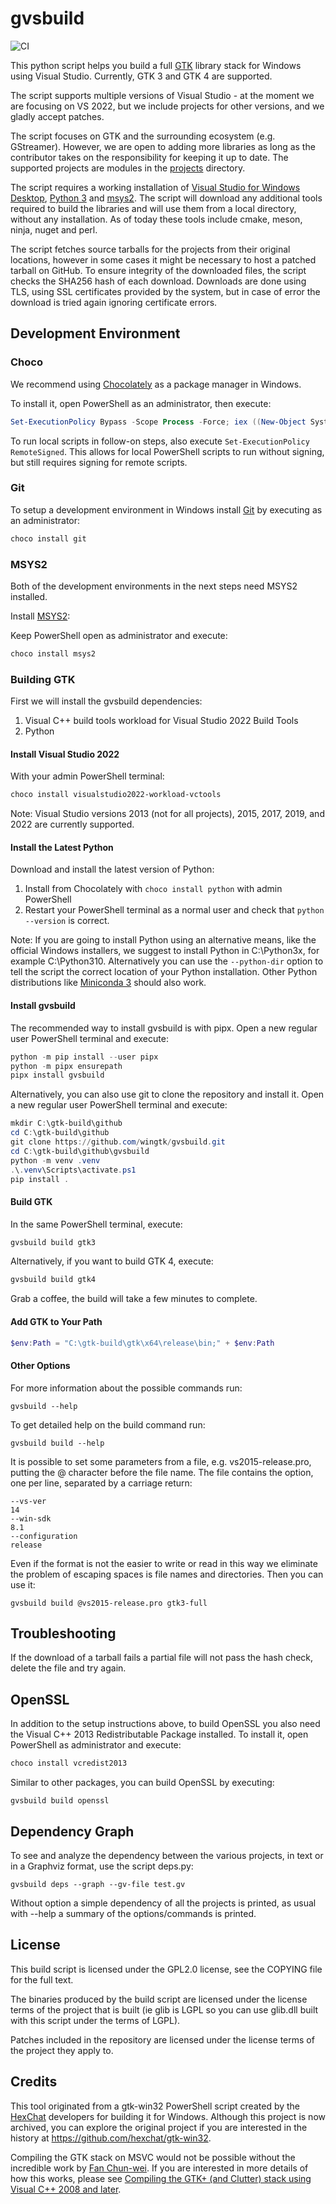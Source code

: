 # gvsbuild

![CI](https://github.com/wingtk/gvsbuild/workflows/CI/badge.svg)

This python script helps you build a full [GTK](https://www.gtk.org/) library
stack for Windows using Visual Studio. Currently, GTK 3 and GTK 4 are supported.

The script supports multiple versions of Visual Studio - at the moment we are
focusing on VS 2022, but we include projects for other versions, and we gladly
accept patches.

The script focuses on GTK and the surrounding ecosystem (e.g. GStreamer).
However, we are open to adding more libraries as long as the contributor takes
on the responsibility for keeping it up to date. The supported projects are
modules in the
[projects](https://github.com/wingtk/gvsbuild/blob/master/gvsbuild/projects)
directory.

The script requires a working installation of [Visual Studio for Windows
Desktop](http://www.visualstudio.com), [Python 3](https://www.python.org) and
[msys2](https://msys2.github.io). The script will download any additional tools
required to build the libraries and will use them from a local directory,
without any installation. As of today these tools include cmake, meson, ninja,
nuget and perl.

The script fetches source tarballs for the projects from their original
locations, however in some cases it might be necessary to host a patched tarball
on GitHub. To ensure integrity of the downloaded files, the script checks the
SHA256 hash of each download. Downloads are done using TLS, using SSL
certificates provided by the system, but in case of error the download is tried
again ignoring certificate errors.

## Development Environment

### Choco
We recommend using [Chocolately](https://chocolatey.org/) as a package manager
in Windows.

To install it, open PowerShell as an administrator, then execute:

```PowerShell
Set-ExecutionPolicy Bypass -Scope Process -Force; iex ((New-Object System.Net.WebClient).DownloadString('https://community.chocolatey.org/install.ps1'))
```
To run local scripts in follow-on steps, also execute
`Set-ExecutionPolicy RemoteSigned`. This allows for local PowerShell scripts
to run without signing, but still requires signing for remote scripts.

### Git
To setup a development environment in Windows install
[Git](https://gitforwindows.org) by executing as an administrator:

```PowerShell
choco install git
```

### MSYS2
Both of the development environments in the next steps need MSYS2 installed.

Install [MSYS2](http://www.msys2.org/):

Keep PowerShell open as administrator and execute:
```PowerShell
choco install msys2
```

### Building GTK

First we will install the gvsbuild dependencies:
1. Visual C++ build tools workload for Visual Studio 2022 Build Tools
2. Python

#### Install Visual Studio 2022
With your admin PowerShell terminal:

```PowerShell
choco install visualstudio2022-workload-vctools
```

Note: Visual Studio versions 2013 (not for all projects), 2015, 2017, 2019, and 2022 are currently supported.

#### Install the Latest Python

Download and install the latest version of Python:

1. Install from Chocolately with `choco install python` with admin PowerShell
1. Restart your PowerShell terminal as a normal user and check that `python --version` is correct.

Note: If you are going to install Python using an alternative means, like the
official Windows installers, we suggest to install Python in C:\Python3x, for
example C:\Python310. Alternatively you can use the `--python-dir` option to
tell the script the correct location of your Python installation. Other Python
distributions like [Miniconda
3](https://repo.continuum.io/miniconda/Miniconda3-latest-Windows-x86_64.exe)
should also work.

#### Install gvsbuild
The recommended way to install gvsbuild is with pipx. Open a new regular user
PowerShell terminal and execute:

```PowerShell
python -m pip install --user pipx
python -m pipx ensurepath
pipx install gvsbuild
```

Alternatively, you can also use git to clone the repository and install it.
Open a new regular user PowerShell terminal and execute:

```PowerShell
mkdir C:\gtk-build\github
cd C:\gtk-build\github
git clone https://github.com/wingtk/gvsbuild.git
cd C:\gtk-build\github\gvsbuild
python -m venv .venv
.\.venv\Scripts\activate.ps1
pip install .
```

#### Build GTK

In the same PowerShell terminal, execute:

```PowerShell
gvsbuild build gtk3
```

Alternatively, if you want to build GTK 4, execute:
```PowerShell
gvsbuild build gtk4
```

Grab a coffee, the build will take a few minutes to complete.

#### Add GTK to Your Path

```PowerShell
$env:Path = "C:\gtk-build\gtk\x64\release\bin;" + $env:Path
```

#### Other Options

 For more information about the possible commands run:

 ```
 gvsbuild --help
 ```

 To get detailed help on the build command run:

 ```
 gvsbuild build --help
 ```

 It is possible to set some parameters from a file, e.g. vs2015-release.pro, putting
 the @ character before the file name. The file contains the option, one per
 line, separated by a carriage return:

 ```
 --vs-ver
 14
 --win-sdk
 8.1
 --configuration
 release
 ```

 Even if the format is not the easier to write or read in this way we eliminate
 the problem of escaping spaces is file names and directories. Then you can use
 it:

 ```
 gvsbuild build @vs2015-release.pro gtk3-full
 ```

## Troubleshooting

If the download of a tarball fails a partial file will not pass the hash check,
delete the file and try again.

## OpenSSL

In addition to the setup instructions above, to build OpenSSL you also need the
Visual C++ 2013 Redistributable Package installed. To install it, open PowerShell
as administrator and execute:

```PowerShell
choco install vcredist2013
```

Similar to other packages, you can build OpenSSL by executing:
```
gvsbuild build openssl
```

## Dependency Graph

To see and analyze the dependency between the various projects, in text or in a
Graphviz format, use the script deps.py:

 ```
gvsbuild deps --graph --gv-file test.gv
 ```

Without option a simple dependency of all the projects is printed, as usual with
--help a summary of the options/commands is printed.

## License

This build script is licensed under the GPL2.0 license, see the COPYING file for
the full text.

The binaries produced by the build script are licensed under the license terms
of the project that is built (ie glib is LGPL so you can use glib.dll built
with this script under the terms of LGPL).

Patches included in the repository are licensed under the license terms of the
project they apply to.

## Credits

This tool originated from a gtk-win32 PowerShell script created by the
[HexChat](https://hexchat.github.io/) developers for building it for Windows.
Although this project is now archived, you can explore the original project if you
are interested in the history at https://github.com/hexchat/gtk-win32.

Compiling the GTK stack on MSVC would not be possible without the incredible
work by [Fan Chun-wei](https://github.com/fanc999). If you are interested in more
details of how this works, please see [Compiling the GTK+ (and Clutter) stack using
Visual C++ 2008 and
later](https://wiki.gnome.org/Projects/GTK/Win32/MSVCCompilationOfGTKStack).
